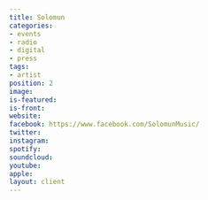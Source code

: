 ```yaml
---
title: Solomun
categories:
- events
- radio
- digital
- press
tags:
- artist
position: 2
image: 
is-featured: 
is-front: 
website:
facebook: https://www.facebook.com/SolomunMusic/
twitter:
instagram:
spotify:
soundcloud:
youtube: 
apple: 
layout: client
---
```


